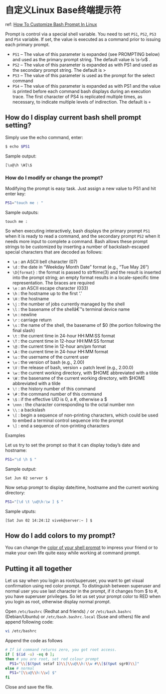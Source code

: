 # 自定义Linux Base终端提示符

ref: [How To Customize Bash Prompt In Linux](https://www.cyberciti.biz/tips/howto-linux-unix-bash-shell-setup-prompt.html)

Prompt is control via a special shell variable. You need to set `PS1`, `PS2`, `PS3` and `PS4` variable. If set, the value is executed as a command prior to issuing each primary prompt.

* `PS1` – The value of this parameter is expanded (see PROMPTING below) and used as the primary prompt string. The default value is \s-\v\$ .
* `PS2` – The value of this parameter is expanded as with PS1 and used as the secondary prompt string. The default is >
* `PS3` – The value of this parameter is used as the prompt for the select command
* `PS4` – The value of this parameter is expanded as with PS1 and the value is printed before each command bash displays during an execution trace. The first character of PS4 is replicated multiple times, as necessary, to indicate multiple levels of indirection. The default is `+`


## How do I display current bash shell prompt setting?

Simply use the echo command, enter:

```bash
$ echo $PS1
```

Sample output:

```
[\u@\h \W]\$
```

### How do I modify or change the prompt?

Modifying the prompt is easy task. Just assign a new value to PS1 and hit enter key:
```bash
PS1="touch me : "
```

Sample outputs:

```
touch me : 
```

So when executing interactively, bash displays the primary prompt `PS1` when it is ready to read a command, and the secondary prompt `PS2` when it needs more input to complete a command. Bash allows these prompt strings to be customized by inserting a number of backslash-escaped special characters that are decoded as follows:

* `\a` : an ASCII bell character (07)
* `\d` : the date in “Weekday Month Date” format (e.g., “Tue May 26”)
* `\D{format}` : the format is passed to strftime(3) and the result is inserted into the prompt string; an empty format results in a locale-specific time representation. The braces are required
* `\e` : an ASCII escape character (033)
* `\h` : the hostname up to the first ‘.’
* `\H` : the hostname
* `\j` : the number of jobs currently managed by the shell
* `\l` : the basename of the shellâ€™s terminal device name
* `\n` : newline
* `\r` : carriage return
* `\s` : the name of the shell, the basename of $0 (the portion following the final slash)
* `\t` : the current time in 24-hour HH:MM:SS format
* `\T` : the current time in 12-hour HH:MM:SS format
* `\@` : the current time in 12-hour am/pm format
* `\A` : the current time in 24-hour HH:MM format
* `\u` : the username of the current user
* `\v` : the version of bash (e.g., 2.00)
* `\V` : the release of bash, version + patch level (e.g., 2.00.0)
* `\w` : the current working directory, with $HOME abbreviated with a tilde
* `\W` : the basename of the current working directory, with $HOME abbreviated with a tilde
* `\!` : the history number of this command
* `\#` : the command number of this command
* `\$` : if the effective UID is 0, a #, otherwise a $
* `\nnn` : the character corresponding to the octal number nnn
* `\\` : a backslash
* `\[` : begin a sequence of non-printing characters, which could be used to embed a terminal control sequence into the prompt
* `\]` : end a sequence of non-printing characters

Examples

Let us try to set the prompt so that it can display today’s date and hostname:
```bash
PS1="\d \h $ "
```

Sample output:
```
Sat Jun 02 server $ 
```
Now setup prompt to display date/time, hostname and the current working directory:
```bash
PS1="[\d \t \u@\h:\w ] $ "
```

Sample utputs:
```
[Sat Jun 02 14:24:12 vivek@server:~ ] $
```

## How do I add colors to my prompt?

You can change the [color of your shell prompt](https://www.cyberciti.biz/faq/bash-shell-change-the-color-of-my-shell-prompt-under-linux-or-unix/) to impress your friend or to make your own life quite easy while working at command prompt.

## Putting it all together

Let us say when you login as root/superuser, you want to get visual confirmation using red color prompt. To distinguish between superuser and normal user you use last character in the prompt, if it changes from $ to #, you have superuser privileges. So let us set your prompt color to RED when you login as root, otherwise display normal prompt.

Open `/etc/bashrc` (Redhat and friends) `/` or `/etc/bash.bashrc` (Debian/Ubuntu) or `/etc/bash.bashrc.local` (Suse and others) file and append following code:
```bash
vi /etc/bashrc
```

Append the code as follows

```bash
# If id command returns zero, you got root access.
if [ $(id -u) -eq 0 ];
then # you are root, set red colour prompt
  PS1="\\[$(tput setaf 1)\\]\\u@\\h:\\w #\\[$(tput sgr0)\\]"
else # normal
  PS1="[\\u@\\h:\\w] $"
fi
```

Close and save the file.